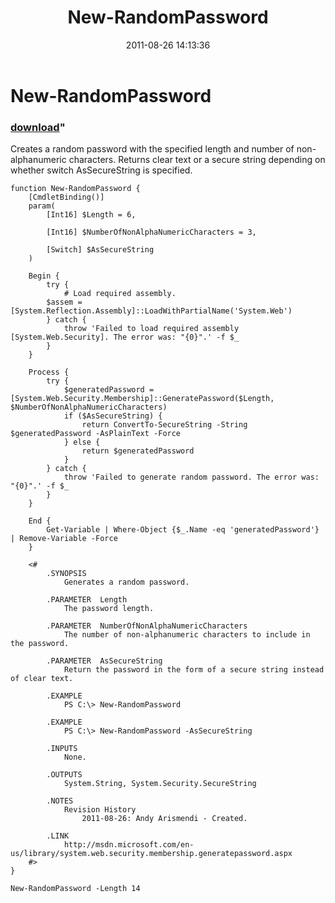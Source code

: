 ﻿---
pid:            2929
parent:         0
children:       
poster:         Andy Arismendi
title:          New-RandomPassword
date:           2011-08-26 14:13:36
format:         posh
---

# New-RandomPassword

### [download](2929.ps1)"

Creates a random password with the specified length and number of non-alphanumeric characters. Returns clear text or a secure string depending on whether switch AsSecureString is specified.

```posh
function New-RandomPassword {
	[CmdletBinding()]
	param(
		[Int16] $Length = 6,

		[Int16] $NumberOfNonAlphaNumericCharacters = 3,
				
		[Switch] $AsSecureString
	)

	Begin {
		try {
			# Load required assembly.
		$assem = [System.Reflection.Assembly]::LoadWithPartialName('System.Web')
		} catch {
			throw 'Failed to load required assembly [System.Web.Security]. The error was: "{0}".' -f $_
		}
	}
	
	Process {
		try {
			$generatedPassword = [System.Web.Security.Membership]::GeneratePassword($Length, $NumberOfNonAlphaNumericCharacters)
			if ($AsSecureString) {
				return ConvertTo-SecureString -String $generatedPassword -AsPlainText -Force
			} else {
				return $generatedPassword
			}
		} catch {
			throw 'Failed to generate random password. The error was: "{0}".' -f $_
		}
	}
	
	End {
		Get-Variable | Where-Object {$_.Name -eq 'generatedPassword'} | Remove-Variable -Force
	}
	
	<#
		.SYNOPSIS
			Generates a random password.
	
		.PARAMETER  Length
			The password length.
	
		.PARAMETER  NumberOfNonAlphaNumericCharacters
			The number of non-alphanumeric characters to include in the password.
			
		.PARAMETER  AsSecureString
			Return the password in the form of a secure string instead of clear text.
	
		.EXAMPLE
			PS C:\> New-RandomPassword
	
		.EXAMPLE
			PS C:\> New-RandomPassword -AsSecureString
	
		.INPUTS
			None.
	
		.OUTPUTS
			System.String, System.Security.SecureString
	
		.NOTES
			Revision History
				2011-08-26: Andy Arismendi - Created.
	
		.LINK
			http://msdn.microsoft.com/en-us/library/system.web.security.membership.generatepassword.aspx
	#>
}

New-RandomPassword -Length 14
```
